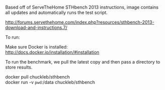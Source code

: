 Based off of ServeTheHome STHbench 2013 instructions, image contains all updates and automatically runs the test script.

http://forums.servethehome.com/index.php?resources/sthbench-2013-download-and-instructions.7/

To run:

Make sure Docker is installed:  
http://docs.docker.io/installation/#installation  

To run the benchmark, we pull the latest copy and then pass a directory to store results.  

docker pull chuckleb/sthbench  
docker run -v `pwd`:/data chuckleb/sthbench
